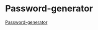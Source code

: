 # Password-generator
[Password-generator](https://raw.githack.com/PrathamBansal05/Password-generator/main/index.html)
